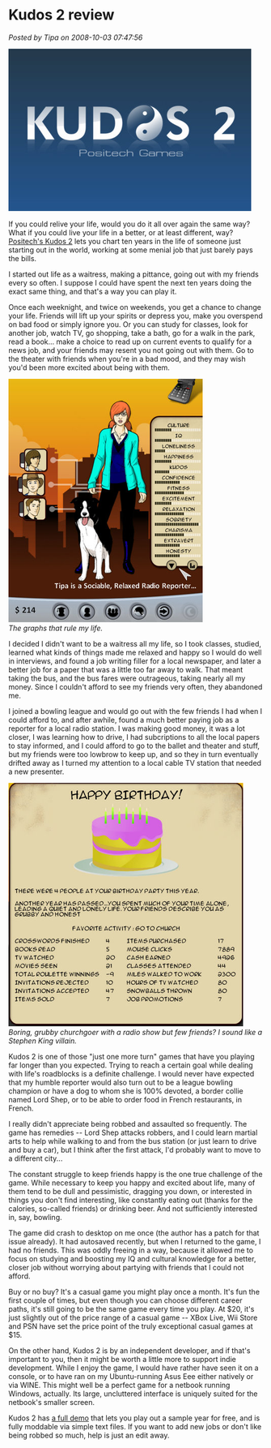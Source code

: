 # Kudos 2 review

*Posted by Tipa on 2008-10-03 07:47:56*

![](../../../uploads/2008/10/kudos2-2008-10-02-20-08-25-79.jpg "kudos2-2008-10-02-20-08-25-79")

If you could relive your life, would you do it all over again the same way? What if you could live your life in a better, or at least different, way? [Positech's Kudos 2](http://www.positech.co.uk/kudos2/) lets you chart ten years in the life of someone just starting out in the world, working at some menial job that just barely pays the bills.

I started out life as a waitress, making a pittance, going out with my friends every so often. I suppose I could have spent the next ten years doing the exact same thing, and that's a way you can play it.

Once each weeknight, and twice on weekends, you get a chance to change your life. Friends will lift up your spirits or depress you, make you overspend on bad food or simply ignore you. Or you can study for classes, look for another job, watch TV, go shopping, take a bath, go for a walk in the park, read a book... make a choice to read up on current events to qualify for a news job, and your friends may resent you not going out with them. Go to the theater with friends when you're in a bad mood, and they may wish you'd been more excited about being with them.

![](../../../uploads/2008/10/kudos2-2008-10-02-20-08-00-12.jpg "kudos2-2008-10-02-20-08-00-12")  
*The graphs that rule my life.*

I decided I didn't want to be a waitress all my life, so I took classes, studied, learned what kinds of things made me relaxed and happy so I would do well in interviews, and found a job writing filler for a local newspaper, and later a better job for a paper that was a little too far away to walk. That meant taking the bus, and the bus fares were outrageous, taking nearly all my money. Since I couldn't afford to see my friends very often, they abandoned me.

I joined a bowling league and would go out with the few friends I had when I could afford to, and after awhile, found a much better paying job as a reporter for a local radio station. I was making good money, it was a lot closer, I was learning how to drive, I had subcriptions to all the local papers to stay informed, and I could afford to go to the ballet and theater and stuff, but my friends were too lowbrow to keep up, and so they in turn eventually drifted away as I turned my attention to a local cable TV station that needed a new presenter.

![](../../../uploads/2008/10/kudos2-2008-10-02-19-51-14-35.jpg "kudos2-2008-10-02-19-51-14-35")  
*Boring, grubby churchgoer with a radio show but few friends? I sound like a Stephen King villain.*

Kudos 2 is one of those "just one more turn" games that have you playing far longer than you expected. Trying to reach a certain goal while dealing with life's roadblocks is a definite challenge. I would never have expected that my humble reporter would also turn out to be a league bowling champion or have a dog to whom she is 100% devoted, a border collie named Lord Shep, or to be able to order food in French restaurants, in French.

I really didn't appreciate being robbed and assaulted so frequently. The game has remedies -- Lord Shep attacks robbers, and I could learn martial arts to help while walking to and from the bus station (or just learn to drive and buy a car), but I think after the first attack, I'd probably want to move to a different city...

The constant struggle to keep friends happy is the one true challenge of the game. While necessary to keep you happy and excited about life, many of them tend to be dull and pessimistic, dragging you down, or interested in things you don't find interesting, like constantly eating out (thanks for the calories, so-called friends) or drinking beer. And not sufficiently interested in, say, bowling. 

The game did crash to desktop on me once (the author has a patch for that issue already). It had autosaved recently, but when I returned to the game, I had no friends. This was oddly freeing in a way, because it allowed me to focus on studying and boosting my IQ and cultural knowledge for a better, closer job without worrying about partying with friends that I could not afford.

Buy or no buy? It's a casual game you might play once a month. It's fun the first couple of times, but even though you can choose different career paths, it's still going to be the same game every time you play. At $20, it's just slightly out of the price range of a casual game -- XBox Live, Wii Store and PSN have set the price point of the truly exceptional casual games at $15.

On the other hand, Kudos 2 is by an independent developer, and if that's important to you, then it might be worth a little more to support indie development. While I enjoy the game, I would have rather have seen it on a console, or to have ran on my Ubuntu-running Asus Eee either natively or via WINE. This might well be a perfect game for a netbook running Windows, actually. Its large, uncluttered interface is uniquely suited for the netbook's smaller screen.

Kudos 2 has [a full demo](http://www.positech.co.uk/kudos2/demo.html) that lets you play out a sample year for free, and is fully moddable via simple text files. If you want to add new jobs or don't like being robbed so much, help is just an edit away.


